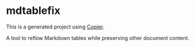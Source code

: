 # mdtablefix

This is a generated project using [Copier](https://copier.readthedocs.io/).

A tool to reflow Markdown tables while preserving other document content.
